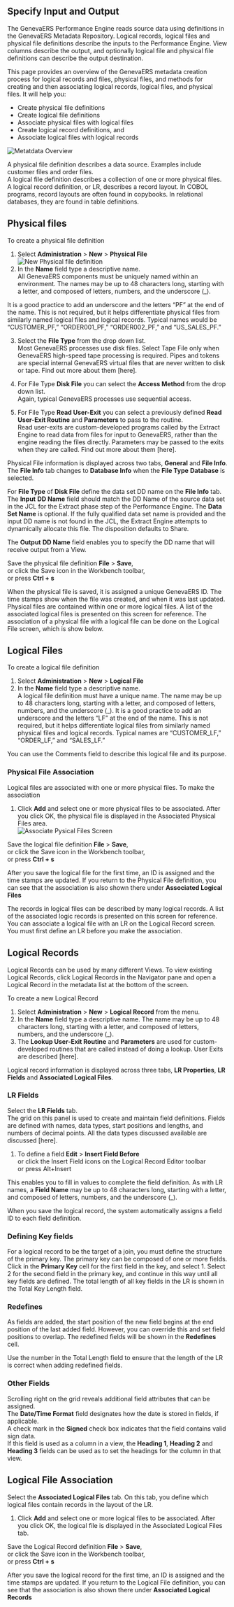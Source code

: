 ## Specify Input and Output 

The GenevaERS Performance Engine reads source data using definitions in the GenevaERS Metadata Repository. Logical records, logical files and physical file definitions describe the inputs to the Performance Engine. View columns describe the output, and optionally logical file and physical file definitions can describe the output destination.

This page provides an overview of the GenevaERS metadata creation process for logical records and files, physical files, and methods for creating and then associating logical records, logical files, and physical files. It will help you:

- Create physical file definitions
- Create logical file definitions
- Associate physical files with logical files
- Create logical record definitions, and
- Associate logical files with logical records

![Metatdata Overview](../../images/Module9-Metadata_Creation/Module9_Slide3.jpeg)

A physical file definition describes a data source. Examples include customer files and order files.  
A logical file definition describes a collection of one or more physical files.  
A logical record definition, or LR, describes a record layout. In COBOL programs, record layouts are often found in copybooks. In relational databases, they are found in table definitions.

## Physical files

To create a physical file definition

1. Select **Administration** > **New** > **Physical File**  
![New Physical file definition](../../images/NewPF.png)
2. In the **Name** field type a descriptive name.  
All GenevaERS components must be uniquely named within an environment. The names may be up to 48 characters long, starting with a letter, and composed of letters, numbers, and the underscore (_).  
  
It is a good practice to add an underscore and the letters “PF” at the end of the name. This is not required, but it helps differentiate physical files from similarly named logical files and logical records. Typical names would be “CUSTOMER_PF,” “ORDER001_PF,” “ORDER002_PF,” and “US_SALES_PF.”

3. Select the **File Type** from the drop down list.  
Most GenevaERS processes use disk files. Select Tape File only when GenevaERS high-speed tape processing is required. Pipes and tokens are special internal GenevaERS virtual files that are never written to disk or tape. Find out more about them [here].  

4. For File Type **Disk File** you can select the **Access Method** from the drop down list.  
Again, typical GenevaERS processes use sequential access.  
  
5. For File Type **Read User-Exit** you can select a previously defined **Read User-Exit Routine** and **Parameters** to pass to the routine.  
Read user-exits are custom-developed programs called by the Extract Engine to read data from files for input to GenevaERS, rather than the engine reading the files directly. Parameters may be passed to the exits when they are called. Find out more about them [here].

Physical File information is displayed across two tabs, **General** and **File Info**. The **File Info** tab changes to **Database Info** when the **File Type** **Database** is selected.  

For **File Type** of **Disk File** define the data set DD name on the **File Info** tab.  
The **Input** **DD Name** field should match the DD Name of the source data set in the JCL for the Extract phase step of the Performance Engine.
The **Data Set Name** is optional. If the fully qualified data set name is provided and the input DD name is not found in the JCL, the Extract Engine attempts to dynamically allocate this file. The disposition defaults to Share.

The **Output** **DD Name** field enables you to specify the DD name that will receive output from a View. 

Save the physical file definition **File** > **Save**,  
   or click the Save icon in the Workbench toolbar,  
   or press **Ctrl + s**

When the physical file is saved, it is assigned a unique GenevaERS ID. The time stamps show when the file was created, and when it was last updated. 
Physical files are contained within one or more logical files. A list of the associated logical files is presented on this screen for reference. The association of a physical file with a logical file can be done on the Logical File screen, which is show below.

## Logical Files

To create a logical file definition

1. Select **Administration** > **New** > **Logical File**  
2. In the **Name** field type a descriptive name.  
A logical file definition must have a unique name. The name may be up to 48 characters long, starting with a letter, and composed of letters, numbers, and the underscore (_). It is a good practice to add an underscore and the letters “LF” at the end of the name. This is not required, but it helps differentiate logical files from similarly named physical files and logical records. Typical names are “CUSTOMER_LF,” “ORDER_LF,” and “SALES_LF.”

You can use the Comments field to describe this logical file and its purpose.

### Physical File Association

Logical files are associated with one or more physical files. To make the association
1. Click **Add** and select one or more physical files to be associated. After you click OK, the physical file is displayed in the Associated Physical Files area.  
![Associate Pysical Files Screen](../../images/AssociatePFs.png)

Save the logical file definition **File** > **Save**,  
   or click the Save icon in the Workbench toolbar,  
   or press **Ctrl + s**

After you save the logical file for the first time, an ID is assigned and the time stamps are updated. If you return to the Physical File definition, you can see that the association is also shown there under **Associated Logical Files** 

The records in logical files can be described by many logical records. A list of the associated logic records is presented on this screen for reference. You can associate a logical file with an LR on the Logical Record screen. You must first define an LR before you make the association.

## Logical Records

Logical Records can be used by many different Views. To view existing Logical Records, click Logical Records in the Navigator pane and open a Logical Record in the metadata list at the bottom of the screen.

To create a new Logical Record

1. Select **Administration** > **New** > **Logical Record** from the menu.
2. In the **Name** field type a descriptive name. 
The name may be up to 48 characters long, starting with a letter, and composed of letters, numbers, and the underscore (_).  
3. The **Lookup User-Exit Routine** and **Parameters** are used for custom-developed routines that are called instead of doing a lookup. User Exits are described [here].

Logical record information is displayed across three tabs, **LR Properties**, **LR Fields** and **Associated Logical Files**.  

### LR Fields

Select the **LR Fields** tab.  
The grid on this panel is used to create and maintain field definitions. Fields are defined with names, data types, start positions and lengths, and numbers of decimal points. All the data types discussed available are discussed [here].

1. To define a field **Edit** > **Insert Field Before**  
   or click the Insert Field icons on the Logical Record Editor toolbar  
   or press Alt+Insert  

This enables you to fill in values to complete the field definition. As with LR names, a **Field Name** may be up to 48 characters long, starting with a letter, and composed of letters, numbers, and the underscore (_).  

When you save the logical record, the system automatically assigns a field ID to each field definition.

### Defining Key fields

For a logical record to be the target of a join, you must define the structure of the primary key. The primary key can be composed of one or more fields. Click in the **Primary Key** cell for the first field in the key, and select 1. Select 2 for the second field in the primary key, and continue in this way until all key fields are defined. The total length of all key fields in the LR is shown in the Total Key Length field.

### Redefines

As fields are added, the start position of the new field begins at the end position of the last added field. However, you can override this and set field positions to overlap. The redefined fields will be shown in the **Redefines** cell.

Use the number in the Total Length field to ensure that the length of the LR is correct when adding redefined fields.

### Other Fields

Scrolling right on the grid reveals additional field attributes that can be assigned.  
The **Date/Time Format** field designates how the date is stored in fields, if applicable.  
A check mark in the **Signed** check box indicates that the field contains valid sign data.  
If this field is used as a column in a view, the **Heading 1**, **Heading 2** and **Heading 3** fields can be used as to set the headings for the column in that view.

## Logical File Association

Select the **Associated Logical Files** tab. On this tab, you define which logical files contain records in the layout of the LR. 
  
1. Click **Add** and select one or more logical files to be associated. After you click OK, the logical file is displayed in the Associated Logical Files tab.  

Save the Logical Record definition **File** > **Save**,  
   or click the Save icon in the Workbench toolbar,  
   or press **Ctrl + s**

After you save the logical record for the first time, an ID is assigned and the time stamps are updated. If you return to the Logical File definition, you can see that the association is also shown there under **Associated Logical Records** 
